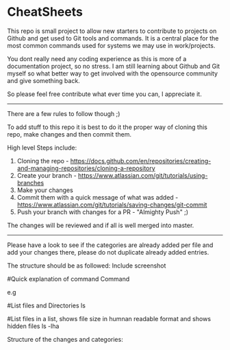 # CheatSheets

This repo is small project to allow new starters to contribute to projects on Github and get used to Git tools and commands. 
It is a central place for the most common commands used for systems we may use in work/projects.

You dont really need any coding experience as this is more of a documentation project, so no stress.
I am still learning about Github and Git myself so what better way to get involved with the opensource community and give something back.

So please feel free contribute what ever time you can, I appreciate it.

--------------------------------------------------

There are a few rules to follow though ;)

To add stuff to this repo it is best to do it the proper way of cloning this repo, make changes and then commit them.

High level Steps include:

1. Cloning the repo - https://docs.github.com/en/repositories/creating-and-managing-repositories/cloning-a-repository
2. Create your branch - https://www.atlassian.com/git/tutorials/using-branches
3. Make your changes
4. Commit them with a quick message of what was added - https://www.atlassian.com/git/tutorials/saving-changes/git-commit
6. Push your branch with changes for a PR - "Almighty Push" ;)

The changes will be reviewed and if all is well merged into master.

--------------------------------------------------

Please have a look to see if the categories are already added per file and add your changes there, please do not duplicate already added entries.

The structure should be as followed: Include screenshot

#Quick explanation of command
Command

e.g

#List files and Directories
ls

#List files in a list, shows file size in humnan readable format and shows hidden files
ls -lha


Structure of the changes and categories:

